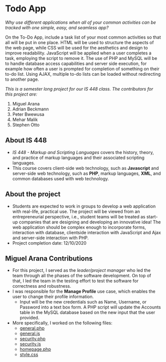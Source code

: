 # Todo App
_Why use different applications when all of your common activities can be tracked with one simple, easy, and seamless app?_

On the To-Do App, include a task list of your most common activities so that all will be put in one place. HTML will be used to structure the aspects of the web page, while CSS will be used for the aesthetics and design to improve readability. JavaScript will be applied when a user completes a task, employing the script to remove it. The use of PHP and MySQL will be to handle database access capabilities and server side execution, for example how often a user is prompted for completion of something on their to-do list. Using AJAX, multiple to-do lists can be loaded without redirecting to another page.

 *This is a semester long project for our IS 448 class. The contributors for this project are:*
 1. Miguel Arana
 2. Adrian Beckmann
 3. Peter Bwewusa
 4. Mehar Malik
 5. Stephen Otto

 
## About IS 448 
* _IS 448 - Markup and Scripting Languages_ covers the history, theory, and practice of markup languages and their associated scripting languages. 
* This course covers client-side web technology, such as **Javascript** and server-side web technology, such as **PHP**, markup languages, **XML**, and common databases used with web technology.

## About the project
* Students are expected to work in groups to develop a web application with real-life, practical
use. The project will be viewed from an entrepreneurial perspective, i.e., student teams will be
treated as start-up companies that are designing and developing an innovative idea! The web
application should be complex enough to incorporate forms, interaction with database, clientside
interaction with JavaScript and Ajax and server-side interaction with PHP.
* Project completion date: 12/10/2020

## Miguel Arana Contributions
* For this project, I served as the _leader/project manager_ who led the team through all the phases of the software development. On top of that, I led the team in the testing effort to test the software for correctness and robustness.
* I was responsible for the **Manage Profile** use case, which enables the user to change their profile information. 
  * Input will be the new credentials such as Name, Username, or Password into a text box form. A PHP script will update the Accounts table in the MySQL database based on the new input that the user provided.
* More specifically, I worked on the following files:
  * [general.php](https://github.com/miguel-arana/is448-project/blob/main/general.php)
  * [general.js](https://github.com/miguel-arana/is448-project/blob/main/general.js)
  * [security.php](https://github.com/miguel-arana/is448-project/blob/main/security.php)
  * [security.js](https://github.com/miguel-arana/is448-project/blob/main/security.js)
  * [homepage.php](https://github.com/miguel-arana/is448-project/blob/main/homepage.php)
  * [style.css](https://github.com/miguel-arana/is448-project/blob/main/styles.css)
